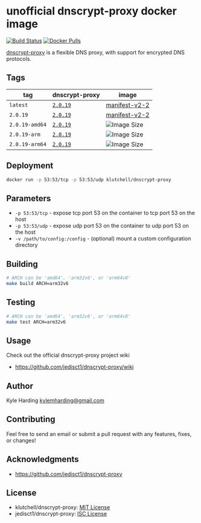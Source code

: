 # unofficial dnscrypt-proxy docker image

[![Build Status](https://travis-ci.com/klutchell/dnscrypt-proxy.svg?branch=master)](https://travis-ci.com/klutchell/dnscrypt-proxy)
[![Docker Pulls](https://img.shields.io/docker/pulls/klutchell/dnscrypt-proxy.svg?style=flat)](https://hub.docker.com/r/klutchell/dnscrypt-proxy/)

[dnscrypt-proxy](https://github.com/jedisct1/dnscrypt-proxy) is a flexible DNS proxy, with support for encrypted DNS protocols.

## Tags

|tag|dnscrypt-proxy|image|
|---|---|---|
|`latest`|[`2.0.19`](https://github.com/jedisct1/dnscrypt-proxy/releases/tag/2.0.19)|[manifest-v2-2](https://docs.docker.com/registry/spec/manifest-v2-2/)|
|`2.0.19`|[`2.0.19`](https://github.com/jedisct1/dnscrypt-proxy/releases/tag/2.0.19)|[manifest-v2-2](https://docs.docker.com/registry/spec/manifest-v2-2/)|
|`2.0.19-amd64`|[`2.0.19`](https://github.com/jedisct1/dnscrypt-proxy/releases/tag/2.0.19)|![Image Size](https://img.shields.io/microbadger/image-size/klutchell/dnscrypt-proxy/2.0.19-amd64.svg)|
|`2.0.19-arm`|[`2.0.19`](https://github.com/jedisct1/dnscrypt-proxy/releases/tag/2.0.19)|![Image Size](https://img.shields.io/microbadger/image-size/klutchell/dnscrypt-proxy/2.0.19-arm.svg)|
|`2.0.19-arm64`|[`2.0.19`](https://github.com/jedisct1/dnscrypt-proxy/releases/tag/2.0.19)|![Image Size](https://img.shields.io/microbadger/image-size/klutchell/dnscrypt-proxy/2.0.19-arm64.svg)|

## Deployment

```bash
docker run -p 53:53/tcp -p 53:53/udp klutchell/dnscrypt-proxy
```

## Parameters

* `-p 53:53/tcp` - expose tcp port 53 on the container to tcp port 53 on the host
* `-p 53:53/udp` - expose udp port 53 on the container to udp port 53 on the host
* `-v /path/to/config:/config` - (optional) mount a custom configuration directory

## Building

```bash
# ARCH can be 'amd64', 'arm32v6', or 'arm64v8'
make build ARCH=arm32v6
```

## Testing

```bash
# ARCH can be 'amd64', 'arm32v6', or 'arm64v8'
make test ARCH=arm32v6
```

## Usage

Check out the official dnscrypt-proxy project wiki

* https://github.com/jedisct1/dnscrypt-proxy/wiki

## Author

Kyle Harding <kylemharding@gmail.com>

## Contributing

Feel free to send an email or submit a pull request with any features, fixes, or changes!

## Acknowledgments

* https://github.com/jedisct1/dnscrypt-proxy

## License

* klutchell/dnscrypt-proxy: [MIT License](./LICENSE)
* jedisct1/dnscrypt-proxy: [ISC License](https://github.com/jedisct1/dnscrypt-proxy/blob/master/LICENSE)
